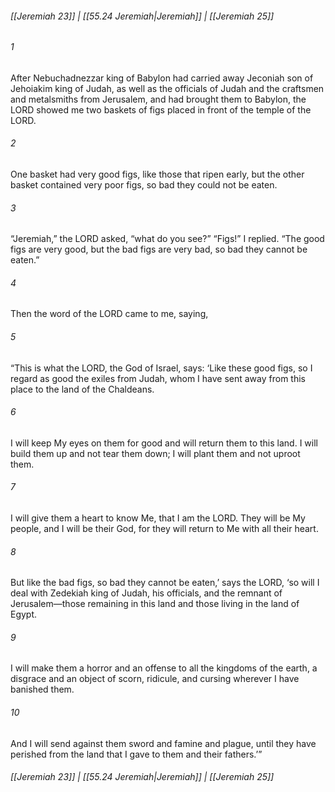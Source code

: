 
###### [[Jeremiah 23]] | [[55.24 Jeremiah|Jeremiah]] | [[Jeremiah 25]]

###### 1
After Nebuchadnezzar king of Babylon had carried away Jeconiah son of Jehoiakim king of Judah, as well as the officials of Judah and the craftsmen and metalsmiths from Jerusalem, and had brought them to Babylon, the LORD showed me two baskets of figs placed in front of the temple of the LORD.
###### 2
One basket had very good figs, like those that ripen early, but the other basket contained very poor figs, so bad they could not be eaten.
###### 3
“Jeremiah,” the LORD asked, “what do you see?” “Figs!” I replied. “The good figs are very good, but the bad figs are very bad, so bad they cannot be eaten.”
###### 4
Then the word of the LORD came to me, saying,
###### 5
“This is what the LORD, the God of Israel, says: ‘Like these good figs, so I regard as good the exiles from Judah, whom I have sent away from this place to the land of the Chaldeans.
###### 6
I will keep My eyes on them for good and will return them to this land. I will build them up and not tear them down; I will plant them and not uproot them.
###### 7
I will give them a heart to know Me, that I am the LORD. They will be My people, and I will be their God, for they will return to Me with all their heart.
###### 8
But like the bad figs, so bad they cannot be eaten,’ says the LORD, ‘so will I deal with Zedekiah king of Judah, his officials, and the remnant of Jerusalem—those remaining in this land and those living in the land of Egypt.
###### 9
I will make them a horror and an offense to all the kingdoms of the earth, a disgrace and an object of scorn, ridicule, and cursing wherever I have banished them.
###### 10
And I will send against them sword and famine and plague, until they have perished from the land that I gave to them and their fathers.’”

###### [[Jeremiah 23]] | [[55.24 Jeremiah|Jeremiah]] | [[Jeremiah 25]]
